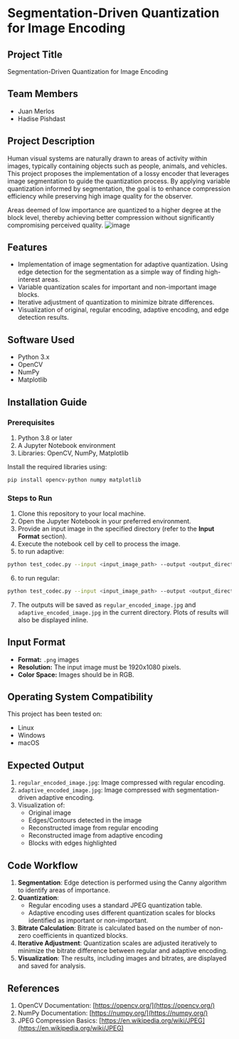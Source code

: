 # Segmentation-Driven Quantization for Image Encoding

## Project Title
Segmentation-Driven Quantization for Image Encoding

## Team Members
- Juan Merlos
- Hadise Pishdast

## Project Description
Human visual systems are naturally drawn to areas of activity within images, typically containing objects such as people, animals, and vehicles. This project proposes the implementation of a lossy encoder that leverages image segmentation to guide the quantization process. By applying variable quantization informed by segmentation, the goal is to enhance compression efficiency while preserving high image quality for the observer.

Areas deemed of low importance are quantized to a higher degree at the block level, thereby achieving better compression without significantly compromising perceived quality.
![image](https://github.com/user-attachments/assets/6bfd0a8d-f168-4515-92fb-1ebd19ed9b0a)

## Features
- Implementation of image segmentation for adaptive quantization. Using edge detection for the segmentation as a simple way of finding high-interest areas.
- Variable quantization scales for important and non-important image blocks.
- Iterative adjustment of quantization to minimize bitrate differences.
- Visualization of original, regular encoding, adaptive encoding, and edge detection results.

## Software Used
- Python 3.x
- OpenCV
- NumPy
- Matplotlib

## Installation Guide

### Prerequisites
1. Python 3.8 or later
2. A Jupyter Notebook environment
3. Libraries: OpenCV, NumPy, Matplotlib

Install the required libraries using:
```bash
pip install opencv-python numpy matplotlib
```

### Steps to Run
1. Clone this repository to your local machine.
2. Open the Jupyter Notebook in your preferred environment.
3. Provide an input image in the specified directory (refer to the **Input Format** section).
4. Execute the notebook cell by cell to process the image.
5. to run adaptive:
```bash
python test_codec.py --input <input_image_path> --output <output_directory> --adaptive
```
 
6. to run regular:
```bash
python test_codec.py --input <input_image_path> --output <output_directory>
```
7. The outputs will be saved as `regular_encoded_image.jpg` and `adaptive_encoded_image.jpg` in the current directory. Plots of results will also be displayed inline.

## Input Format
- **Format:** `.png` images
- **Resolution:** The input image must be 1920x1080 pixels.
- **Color Space:** Images should be in RGB.

## Operating System Compatibility
This project has been tested on:
- Linux
- Windows
- macOS

## Expected Output
1. `regular_encoded_image.jpg`: Image compressed with regular encoding.
2. `adaptive_encoded_image.jpg`: Image compressed with segmentation-driven adaptive encoding.
3. Visualization of:
   - Original image
   - Edges/Contours detected in the image
   - Reconstructed image from regular encoding
   - Reconstructed image from adaptive encoding
   - Blocks with edges highlighted

## Code Workflow
1. **Segmentation**: Edge detection is performed using the Canny algorithm to identify areas of importance.
2. **Quantization**:
   - Regular encoding uses a standard JPEG quantization table.
   - Adaptive encoding uses different quantization scales for blocks identified as important or non-important.
3. **Bitrate Calculation**: Bitrate is calculated based on the number of non-zero coefficients in quantized blocks.
4. **Iterative Adjustment**: Quantization scales are adjusted iteratively to minimize the bitrate difference between regular and adaptive encoding.
5. **Visualization**: The results, including images and bitrates, are displayed and saved for analysis.

## References
1. OpenCV Documentation: [https://opencv.org/](https://opencv.org/)
2. NumPy Documentation: [https://numpy.org/](https://numpy.org/)
3. JPEG Compression Basics: [https://en.wikipedia.org/wiki/JPEG](https://en.wikipedia.org/wiki/JPEG)
